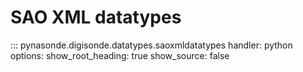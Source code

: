 # SAO XML datatypes

::: pynasonde.digisonde.datatypes.saoxmldatatypes
    handler: python
    options:
        show_root_heading: true
        show_source: false

